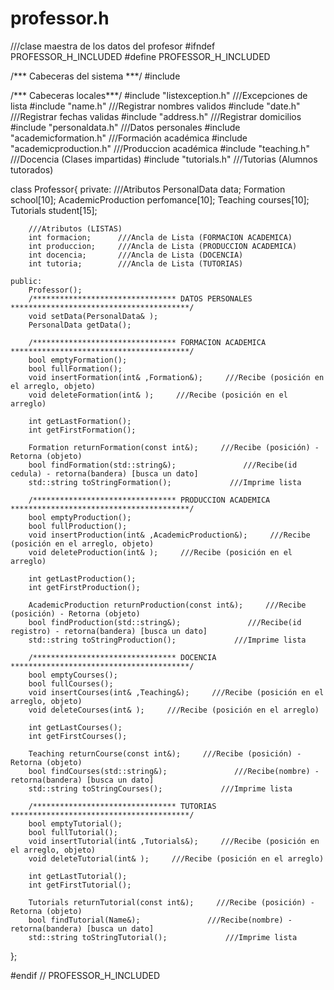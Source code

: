 # professor.h
///clase maestra de los datos del profesor
#ifndef PROFESSOR_H_INCLUDED
#define PROFESSOR_H_INCLUDED

/*** Cabeceras del sistema ***/
#include <string>

/*** Cabeceras locales***/
#include "listexception.h"          ///Excepciones de lista
#include "name.h"                   ///Registrar nombres validos
#include "date.h"                   ///Registrar fechas validas
#include "address.h"                ///Registrar domicilios
#include "personaldata.h"           ///Datos personales
#include "academicformation.h"      ///Formación académica
#include "academicproduction.h"     ///Produccion académica
#include "teaching.h"               ///Docencia (Clases impartidas)
#include "tutorials.h"              ///Tutorias (Alumnos tutorados)

class Professor{
    private:
        ///Atributos
        PersonalData data;
        Formation school[10];
        AcademicProduction perfomance[10];
        Teaching courses[10];
        Tutorials student[15];

        ///Atributos (LISTAS)
        int formacion;      ///Ancla de Lista (FORMACION ACADEMICA)
        int produccion;     ///Ancla de Lista (PRODUCCION ACADEMICA)
        int docencia;       ///Ancla de Lista (DOCENCIA)
        int tutoria;        ///Ancla de Lista (TUTORIAS)

    public:
        Professor();
        /******************************** DATOS PERSONALES ****************************************/
        void setData(PersonalData& );
        PersonalData getData();

        /******************************** FORMACION ACADEMICA ****************************************/
        bool emptyFormation();
        bool fullFormation();
        void insertFormation(int& ,Formation&);     ///Recibe (posición en el arreglo, objeto)
        void deleteFormation(int& );     ///Recibe (posición en el arreglo)

        int getLastFormation();
        int getFirstFormation();

        Formation returnFormation(const int&);     ///Recibe (posición) - Retorna (objeto)
        bool findFormation(std::string&);               ///Recibe(id cedula) - retorna(bandera) [busca un dato]
        std::string toStringFormation();             ///Imprime lista

        /******************************** PRODUCCION ACADEMICA ****************************************/
        bool emptyProduction();
        bool fullProduction();
        void insertProduction(int& ,AcademicProduction&);     ///Recibe (posición en el arreglo, objeto)
        void deleteProduction(int& );     ///Recibe (posición en el arreglo)

        int getLastProduction();
        int getFirstProduction();

        AcademicProduction returnProduction(const int&);     ///Recibe (posición) - Retorna (objeto)
        bool findProduction(std::string&);               ///Recibe(id registro) - retorna(bandera) [busca un dato]
        std::string toStringProduction();             ///Imprime lista

        /******************************** DOCENCIA ****************************************/
        bool emptyCourses();
        bool fullCourses();
        void insertCourses(int& ,Teaching&);     ///Recibe (posición en el arreglo, objeto)
        void deleteCourses(int& );     ///Recibe (posición en el arreglo)

        int getLastCourses();
        int getFirstCourses();

        Teaching returnCourse(const int&);     ///Recibe (posición) - Retorna (objeto)
        bool findCourses(std::string&);               ///Recibe(nombre) - retorna(bandera) [busca un dato]
        std::string toStringCourses();             ///Imprime lista

        /******************************** TUTORIAS ****************************************/
        bool emptyTutorial();
        bool fullTutorial();
        void insertTutorial(int& ,Tutorials&);     ///Recibe (posición en el arreglo, objeto)
        void deleteTutorial(int& );     ///Recibe (posición en el arreglo)

        int getLastTutorial();
        int getFirstTutorial();

        Tutorials returnTutorial(const int&);     ///Recibe (posición) - Retorna (objeto)
        bool findTutorial(Name&);               ///Recibe(nombre) - retorna(bandera) [busca un dato]
        std::string toStringTutorial();             ///Imprime lista

};

#endif // PROFESSOR_H_INCLUDED
